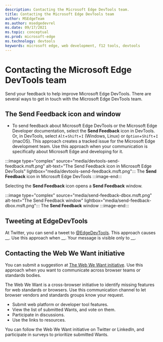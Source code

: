```yaml
---
description: Contacting the Microsoft Edge DevTools team.
title: Contacting the Microsoft Edge DevTools team
author: MSEdgeTeam
ms.author: msedgedevrel
ms.date: 09/17/2021
ms.topic: conceptual
ms.prod: microsoft-edge
ms.technology: devtools
keywords: microsoft edge, web development, f12 tools, devtools
---
```

# Contacting the Microsoft Edge DevTools team

Send your feedback to help improve Microsoft Edge DevTools.  There are several ways to get in touch with the Microsoft Edge DevTools team.


<!-- ====================================================================== -->
## The Send Feedback icon and window

*  To send feedback about Microsoft Edge DevTools or the Microsoft Edge Developer documentation, select the **Send Feedback** icon in DevTools.  Or, in DevTools, select `Alt`+`Shift`+`I` (Windows, Linux) or `Option`+`Shift`+`I` (macOS).  This approach creates a tracked issue for the Microsoft Edge development team.  Use this approach when your communication is specifically about Microsoft Edge and developing for it.

:::image type="complex" source="media/devtools-send-feedback.msft.png" alt-text="The Send Feedback icon in Microsoft Edge DevTools" lightbox="media/devtools-send-feedback.msft.png":::
   The **Send Feedback** icon in Microsoft Edge DevTools
:::image-end:::

Selecting the **Send Feedback** icon opens a **Send Feedback** window.

:::image type="complex" source="media/send-feedback-dbox.msft.png" alt-text="The Send Feedback window" lightbox="media/send-feedback-dbox.msft.png":::
   The **Send Feedback** window
:::image-end:::


<!-- ====================================================================== -->
## Tweeting at EdgeDevTools

At Twitter, you can send a tweet to [@EdgeDevTools][PostTweetEdgeDevTools].  This approach causes __.  Use this approach when __.  Your message is visible only to __.


<!-- ====================================================================== -->
## Contacting the Web We Want initiative

You can submit a suggestion at [The Web We Want initiative](../web-we-want/index.md).  Use this approach when you want to communicate across browser teams or standards bodies.

The Web We Want is a cross-browser initiative to identify missing features for web standards or browsers.  Use this communication channel to let browser vendors and standards groups know your request.

*  Submit web platform or developer tool features.  
*  View the list of submitted Wants, and vote on them.
*  Participate in discussions.
*  Use the links to resources.

You can follow the Web We Want initiative on Twitter or LinkedIn, and participate in surveys to prioritize submitted Wants.


<!-- ====================================================================== -->
<!-- links -->
[PostTweetEdgeDevTools]: https://twitter.com/intent/tweet?text=@EdgeDevTools "@EdgeDevTools | Post a Tweet"
[EdgeDevToolsTwitterAccount]: https://twitter.com/EdgeDevTools "@EdgeDevTools Twitter account"
[GitHubMicrosoftDocsEdgeDeveloperNewIssue]: https://github.com/MicrosoftDocs/edge-developer/issues/new?title=[DevTools%20Docs%20Feedback] "New Issue - MicrosoftDocs/edge-developer - GitHub"
